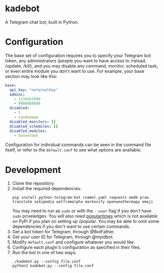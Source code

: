 # kadebot

A Telegram chat bot, built in Python.

# Configuration

The base set of configuration requires you to specify your Telegram bot token, any administrators (people you want to have access to /reload, /update, /kill), and you may disable any command, monitor, scheduled task, or even entire module you don't want to use. For example, your base section may look like this:
```yaml
base:
  api_key: "notarealkey"
  admins:
    - 1234567890
    - 8888888888
  disabled:
    - t
    - randomaww
  disabled_monitors: []
  disabled_schedules: []
  disabled_modules:
    - SonnetGen
```
Configuration for individual commands can be seen in the command file itself, or refer to the `default.conf` to see what options are available.

# Development

1. Clone the repository.
2. Install the required dependencies:
   ```
   pip install python-telegram-bot ruamel.yaml requests omdb praw translate wikipedia wolframalpha markovify openweathermapy emoji
   ```
   You may need to run as `sudo` or with the `--user` flag if you don't have `sudo` priveledges. You will also need [populartimes](https://github.com/m-wrzr/populartimes) which is not available on PyPi if you plan on setting up /popular. You may be able to omit some dependencies if you don't want to use certain commands.
3. Get a bot token for Telegram, through @BotFather.
4. Get your user ID for Telegram, through @myidbot.
5. Modify `default.conf` and configure whatever you would like.
6. Configure each plugin's configuration as specified in their files.
7. Run the bot in one of two ways:
   ```
   ./kadebot.py --config file.conf
   python3 kadebot.py --config file.conf
   ```
